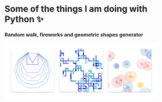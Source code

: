 # Some of the things I am doing with Python ✨

### Random walk, fireworks and geometric shapes generator
<img src="./media/turtle-graphics.png">
